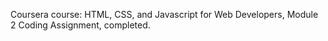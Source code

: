 Coursera course: HTML, CSS, and Javascript for Web Developers, Module 2 Coding Assignment, completed.